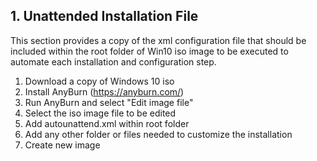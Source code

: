 ## 1. Unattended Installation File ##
This section provides a copy of the xml configuration file that should be included within the root folder of Win10 iso image to be executed to automate each
installation and configuration step.
1. Download a copy of Windows 10 iso
2. Install AnyBurn (https://anyburn.com/)
3. Run AnyBurn and select "Edit image file"
4. Select the iso image file to be edited
5. Add autounattend.xml within root folder
6. Add any other folder or files needed to customize the installation
7. Create new image
